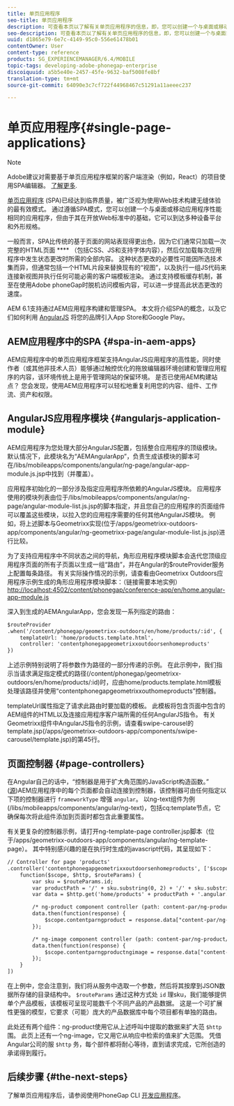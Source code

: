 ```yaml
---
title: 单页应用程序
seo-title: 单页应用程序
description: 可查看本页以了解有关单页应用程序的信息，即，您可以创建一个与桌面或移动应用程序具有相同性能的应用程序。
seo-description: 可查看本页以了解有关单页应用程序的信息，即，您可以创建一个与桌面或移动应用程序具有相同性能的应用程序。
uuid: d1865e79-6e7c-4149-95c0-556e61478b01
contentOwner: User
content-type: reference
products: SG_EXPERIENCEMANAGER/6.4/MOBILE
topic-tags: developing-adobe-phonegap-enterprise
discoiquuid: a5b5e40e-2457-45fe-9632-baf5008fe8bf
translation-type: tm+mt
source-git-commit: 64090e3c7cf722f44968467c51291a11aeeec237

---
```



# 单页应用程序{#single-page-applications}

>[!NOTE]
>
>Adobe建议对需要基于单页应用程序框架的客户端渲染（例如，React）的项目使用SPA编辑器。 [了解更多](/help/sites-developing/spa-overview.md).

[单页应用程序](https://en.wikipedia.org/wiki/Single-page_application) (SPA)已经达到临界质量，被广泛视为使用Web技术构建无缝体验的最有效模式。 通过遵循SPA模式，您可以创建一个与桌面或移动应用程序性能相同的应用程序，但由于其在开放Web标准中的基础，它可以到达多种设备平台和外形规格。

一般而言，SPA比传统的基于页面的网站表现得更出色，因为它们通常只加载一次完整的HTML页面 **** （包括CSS、JS和支持字体内容），然后仅加载每次应用程序中发生状态更改时所需的全部内容。 这种状态更改的必要性可能因所选技术集而异，但通常包括一个HTML片段来替换现有的“视图”，以及执行一组JS代码来连接新视图并执行任何可能必需的客户端模板渲染。 通过支持模板缓存机制，甚至在使用Adobe phoneGap时脱机访问模板内容，可以进一步提高此状态更改的速度。

AEM 6.1支持通过AEM应用程序构建和管理SPA。 本文将介绍SPA的概念，以及它们如何利用 [AngularJS](https://angularjs.org/) 将您的品牌引入App Store和Google Play。

## AEM应用程序中的SPA {#spa-in-aem-apps}

AEM应用程序中的单页应用程序框架支持AngularJS应用程序的高性能，同时使作者（或其他非技术人员）能够通过触控优化的拖放编辑器环境创建和管理应用程序的内容，该环境传统上是用于管理网站的保留环境。 是否已使用AEM构建站点？ 您会发现，使用AEM应用程序可以轻松地重复利用您的内容、组件、工作流、资产和权限。

## AngularJS应用程序模块 {#angularjs-application-module}

AEM应用程序为您处理大部分AngularJS配置，包括整合应用程序的顶级模块。 默认情况下，此模块名为“AEMAngularApp”，负责生成该模块的脚本可在/libs/mobileapps/components/angular/ng-page/angular-app-module.js.jsp中找到（并覆盖）。

应用程序初始化的一部分涉及指定应用程序所依赖的AngularJS模块。 应用程序使用的模块列表由位于/libs/mobileapps/components/angular/ng-page/angular-module-list.js.jsp的脚本指定，并且您自己的应用程序的页面组件可以覆盖这些模块，以拉入您的应用程序需要的任何其他AngularJS模块。 例如，将上述脚本与Geometrixx实现(位于/apps/geometrixx-outdoors-app/components/angular/ng-geometrixx-page/angular-module-list.js.jsp)进行比较。

为了支持应用程序中不同状态之间的导航，角形应用程序模块脚本会迭代您顶级应用程序页面的所有子页面以生成一组“路由”，并在Angular的$routeProvider服务上配置每条路径。 有关实际操作情况的示例，请查看由Geometrixx Outdoors应用程序示例生成的角形应用程序模块脚本：（链接需要本地实例） [http://localhost:4502/content/phonegap/conference-app/en/home.angular-app-module.js](http://localhost:4502/content/phonegap/conference-app/en/home.angular-app-module.js)

深入到生成的AEMAngularApp，您会发现一系列指定的路由：

```xml
$routeProvider
.when('/content/phonegap/geometrixx-outdoors/en/home/products/:id', {
    templateUrl: 'home/products.template.html',
    controller: 'contentphonegapgeometrixxoutdoorsenhomeproducts'
})
```

上述示例特别说明了将参数作为路径的一部分传递的示例。 在此示例中，我们指示当请求满足指定模式的路径(/content/phonegap/geometrixx-outdoors/en/home/products/:id)时，应由home/products.template.html模板处理该路径并使用“contentphonegapgeometrixxouthomeproducts”控制器。

templateUrl属性指定了请求此路由时要加载的模板。 此模板将包含页面中包含的AEM组件的HTML以及连接应用程序客户端所需的任何AngularJS指令。 有关Geometrixx组件中AngularJS指令的示例，请查看swipe-carousel的template.jsp(/apps/geometrixx-outdoors-app/components/swipe-carousel/template.jsp)的第45行。

## 页面控制器 {#page-controllers}

在Angular自己的话中，“控制器是用于扩大角范围的JavaScript构造函数。” ([源](https://docs.angularjs.org/guide/controller))AEM应用程序中的每个页面都会自动连接到控制器，该控制器可由任何指定以下项的控制器进行 `frameworkType` 增强 `angular`。 以ng-text组件为例(/libs/mobileapps/components/angular/ng-text)，包括cq:template节点，它确保每次将此组件添加到页面时都包含此重要属性。

有关更复杂的控制器示例，请打开ng-template-page controller.jsp脚本（位于/apps/geometrixx-outdoors-app/components/angular/ng-template-page）。 其中特别感兴趣的是在执行时生成的javascript代码，其呈现如下：

```xml
// Controller for page 'products'
.controller('contentphonegapgeometrixxoutdoorsenhomeproducts', ['$scope', '$http', '$routeParams',
    function($scope, $http, $routeParams) {
        var sku = $routeParams.id;
        var productPath = '/' + sku.substring(0, 2) + '/' + sku.substring(0, 4) + '/' + sku;
        var data = $http.get('home/products' + productPath + '.angular.json' + cacheKiller);

        /* ng-product component controller (path: content-par/ng-product) */
        data.then(function(response) {
            $scope.contentparngproduct = response.data["content-par/ng-product"].items;
        });

        /* ng-image component controller (path: content-par/ng-product/ng-image) */
        data.then(function(response) {
            $scope.contentparngproductngimage = response.data["content-par/ng-product/ng-image"].items;
        });
    }
])
```

在上例中，您会注意到，我们将从服务中选取一个参数，然后将其按摩到JSON数据所存储的目录结构中。 `$routeParams` 通过这种方式处 `id` 理sku，我们能够提供单个产品模板，该模板可呈现可能数千个不同产品的产品数据。 这是一个可扩展性更强的模型，它要求（可能）庞大的产品数据库中每个项目都有单独的路由。

此处还有两个组件：ng-product使用它从上述呼叫中提取的数据来扩大范 `$http` 围。 此页上还有一个ng-image，它又用它从响应中检索的值来扩大范围。 凭借Angular公司的服 `$http` 务，每个部件都将耐心等待，直到请求完成，它所创造的承诺得到履行。

## 后续步骤 {#the-next-steps}

了解单页应用程序后，请参阅使用PhoneGap CLI [开发应用程序](/help/mobile/phonegap-apps-pg-cli.md)。
